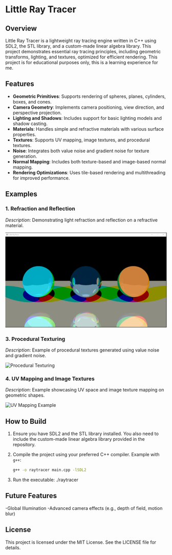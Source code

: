 # Little Ray Tracer

## Overview
Little Ray Tracer is a lightweight ray tracing engine written in C++ using SDL2, the STL library, and a custom-made linear algebra library. This project demonstrates essential ray tracing principles, including geometric transforms, lighting, and textures, optimized for efficient rendering.
This project is for educational purposes only, this is a learning experience for me. 

## Features
- **Geometric Primitives**: Supports rendering of spheres, planes, cylinders, boxes, and cones.
- **Camera Geometry**: Implements camera positioning, view direction, and perspective projection.
- **Lighting and Shadows**: Includes support for basic lighting models and shadow casting.
- **Materials**: Handles simple and refractive materials with various surface properties.
- **Textures**: Supports UV mapping, image textures, and procedural textures.
- **Noise**: Integrates both value noise and gradient noise for texture generation.
- **Normal Mapping**: Includes both texture-based and image-based normal mapping.
- **Rendering Optimizations**: Uses tile-based rendering and multithreading for improved performance.

## Examples
### 1. Refraction and Reflection
_Description_: Demonstrating light refraction and reflection on a refractive material.

![Refraction Example](https://github.com/sjpjoshi/Little-Ray-Tracer/blob/main/example1.png)

### 3. Procedural Texturing
_Description_: Example of procedural textures generated using value noise and gradient noise.

![Procedural Texturing](path/to/example3.png)

### 4. UV Mapping and Image Textures
_Description_: Example showcasing UV space and image texture mapping on geometric shapes.

![UV Mapping Example](path/to/example4.png)

## How to Build

1. Ensure you have SDL2 and the STL library installed. You also need to include the custom-made linear algebra library provided in the repository.

2. Compile the project using your preferred C++ compiler. Example with `g++`:
   ```bash
   g++ -o raytracer main.cpp -lSDL2

3. Run the executable:
./raytracer

## Future Features
-Global Illumination
-Advanced camera effects (e.g., depth of field, motion blur)

## License
This project is licensed under the MIT License. See the LICENSE file for details.
